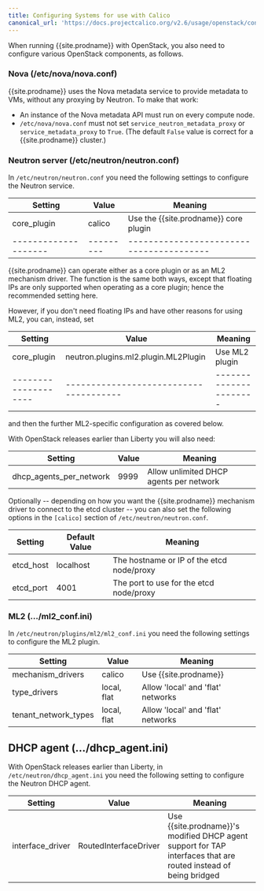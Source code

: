 ```yaml
---
title: Configuring Systems for use with Calico
canonical_url: 'https://docs.projectcalico.org/v2.6/usage/openstack/configuration'
---
```


When running {{site.prodname}} with OpenStack, you also need to configure various
OpenStack components, as follows.

### Nova (/etc/nova/nova.conf)

{{site.prodname}} uses the Nova metadata service to provide metadata to VMs,
without any proxying by Neutron. To make that work:

-   An instance of the Nova metadata API must run on every compute node.
-   `/etc/nova/nova.conf` must not set `service_neutron_metadata_proxy`
    or `service_metadata_proxy` to `True`. (The default `False` value is
    correct for a {{site.prodname}} cluster.)

### Neutron server (/etc/neutron/neutron.conf)

In `/etc/neutron/neutron.conf` you need the following settings to
configure the Neutron service.

| Setting            | Value   | Meaning                                |
|--------------------|---------|----------------------------------------|
| core_plugin        | calico  | Use the {{site.prodname}} core plugin  |
|--------------------|---------|----------------------------------------|

{{site.prodname}} can operate either as a core plugin or as an ML2 mechanism driver.  The
function is the same both ways, except that floating IPs are only supported
when operating as a core plugin; hence the recommended setting here.

However, if you don't need floating IPs and have other reasons for using ML2,
you can, instead, set

| Setting            | Value                                | Meaning              |
|--------------------|--------------------------------------|----------------------|
| core_plugin        | neutron.plugins.ml2.plugin.ML2Plugin | Use ML2 plugin       |
|--------------------|--------------------------------------|----------------------|

and then the further ML2-specific configuration as covered below.

With OpenStack releases earlier than Liberty you will also need:

| Setting                 | Value                    | Meaning                    |
|-------------------------|--------------------------|----------------------------|
| dhcp_agents_per_network | 9999                     | Allow unlimited DHCP agents per network |

Optionally -- depending on how you want the {{site.prodname}} mechanism driver to
connect to the etcd cluster -- you can also set the following options in
the `[calico]` section of `/etc/neutron/neutron.conf`.

| Setting   | Default Value | Meaning                                   |
|-----------|---------------|-------------------------------------------|
| etcd_host | localhost     | The hostname or IP of the etcd node/proxy |
| etcd_port | 4001          | The port to use for the etcd node/proxy   |

### ML2 (.../ml2_conf.ini)

In `/etc/neutron/plugins/ml2/ml2_conf.ini` you need the following
settings to configure the ML2 plugin.

| Setting              | Value       | Meaning                           |
|----------------------|-------------|-----------------------------------|
| mechanism_drivers    | calico      | Use {{site.prodname}}             |
| type_drivers         | local, flat | Allow 'local' and 'flat' networks |
| tenant_network_types | local, flat | Allow 'local' and 'flat' networks |

DHCP agent (.../dhcp_agent.ini)
--------------------------------

With OpenStack releases earlier than Liberty, in
`/etc/neutron/dhcp_agent.ini` you need the following setting to
configure the Neutron DHCP agent.

| Setting          | Value                 | Meaning                                                                                                         |
|------------------|-----------------------|-----------------------------------------------------------------------------------------------------------------|
| interface_driver | RoutedInterfaceDriver | Use {{site.prodname}}'s modified DHCP agent support for TAP interfaces that are routed instead of being bridged |
